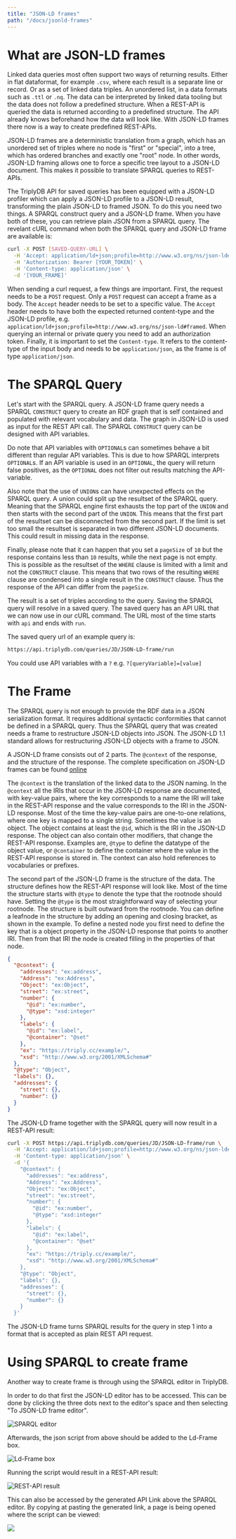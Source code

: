 ```yaml
---
title: "JSON-LD frames"
path: "/docs/jsonld-frames"
---
```


# What are JSON-LD frames

Linked data queries most often support two ways of returning results. Either in flat dataformat, for example `.csv`, where each result is a separate line or record. Or as a set of linked data triples. An unordered list, in a data formats such as `.ttl` or `.nq`. The data can be interpreted by linked data tooling but the data does not follow a predefined structure. When a REST-API is queried the data is returned according to a predefined structure. The API already knows beforehand how the data will look like. With JSON-LD frames there now is a way to create predefined REST-APIs.

JSON-LD frames are a deterministic translation from a graph, which has an unordered set of triples where no node is "first" or "special", into a tree, which has ordered branches and exactly one "root" node. In other words, JSON-LD framing allows one to force a specific tree layout to a JSON-LD document. This makes it possible to translate SPARQL queries to REST-APIs.

The TriplyDB API for saved queries has been equipped with a JSON-LD profiler which can apply a JSON-LD profile to a JSON-LD result, transforming the plain JSON-LD to framed JSON. To do this you need two things. A SPARQL construct query and a JSON-LD frame. When you have both of these, you can retrieve plain JSON from a SPARQL query. The revelant cURL command when both the SPARQL query and JSON-LD frame are available is:

```bash
curl -X POST [SAVED-QUERY-URL] \
  -H 'Accept: application/ld+json;profile=http://www.w3.org/ns/json-ld#framed' \
  -H 'Authorization: Bearer [YOUR_TOKEN]' \
  -H 'Content-type: application/json' \
  -d '[YOUR_FRAME]'
```

When sending a curl request, a few things are important. First, the request needs to be a `POST` request. Only a `POST` request can accept a frame as a body. The `Accept` header needs to be set to a specific value. The `Accept` header needs to have both the expected returned content-type and the JSON-LD profile, e.g. `application/ld+json;profile=http://www.w3.org/ns/json-ld#framed`. When querying an internal or private query you need to add an authorization token. Finally, it is important to set the `Content-type`. It refers to the content-type of the input body and needs to be `application/json`, as the frame is of type `application/json`.

# The SPARQL Query

Let's start with the SPARQL query. A JSON-LD frame query needs a SPARQL `CONSTRUCT` query to create an RDF graph that is self contained and populated with relevant vocabulary and data. The graph in JSON-LD is used as input for the REST API call. The SPARQL `CONSTRUCT` query can be designed with API variables.

Do note that API variables with `OPTIONAL`s can sometimes behave a bit different than regular API variables. This is due to how SPARQL interprets `OPTIONAL`s. If an API variable is used in an `OPTIONAL`, the query will return false positives, as the `OPTIONAL` does not filter out results matching the API-variable.

Also note that the use of `UNION`s can have unexpected effects on the SPARQL query. A union could split up the resultset of the SPARQL query. Meaning that the SPARQL engine first exhausts the top part of the `UNION` and then starts with the second part of the `UNION`. This means that the first part of the resultset can be disconnected from the second part. If the limit is set too small the resultset is separated in two different JSON-LD documents. This could result in missing data in the response.

Finally, please note that it can happen that you set a `pageSize` of `10` but the response contains less than `10` results, while the next page is not empty. This is possible as the resultset of the `WHERE` clause is limited with a limit and not the `CONSTRUCT` clause. This means that two rows of the resulting `WHERE` clause are condensed into a single result in the `CONSTRUCT` clause. Thus the response of the API can differ from the `pageSize`.

The result is a set of triples according to the query. Saving the SPARQL query will resolve in a saved query. The saved query has an API URL that we can now use in our cURL command. The URL most of the time starts with `api` and ends with `run`.

The saved query url of an example query is:

```bash
https://api.triplydb.com/queries/JD/JSON-LD-frame/run
```

You could use API variables with a `?` e.g. `?[queryVariable]=[value]`

# The Frame

The SPARQL query is not enough to provide the RDF data in a JSON serialization format. It requires additional syntactic conformities that cannot be defined in a SPARQL query. Thus the SPARQL query that was created needs a frame to restructure JSON-LD objects into JSON. The JSON-LD 1.1 standard allows for restructuring JSON-LD objects with a frame to JSON.

A JSON-LD frame consists out of 2 parts. The `@context` of the response, and the structure of the response. The complete specification on JSON-LD frames can be found [online](https://w3c.github.io/json-ld-framing/)

The `@context` is the translation of the linked data to the JSON naming. In the `@context` all the IRIs that occur in the JSON-LD response are documented, with key-value pairs, where the key corresponds to a name the IRI will take in the REST-API response and the value corresponds to the IRI in the JSON-LD response. Most of the time the key-value pairs are one-to-one relations, where one key is mapped to a single string. Sometimes the value is an object. The object contains at least the `@id`, which is the IRI in the JSON-LD response. The object can also contain other modifiers, that change the REST-API response. Examples are, `@type` to define the datatype of the object value, or `@container` to define the container where the value in the REST-API response is stored in. The context can also hold references to vocabularies or prefixes.

The second part of the JSON-LD frame is the structure of the data. The structure defines how the REST-API response will look like. Most of the time the structure starts with `@type` to denote the type that the rootnode should have. Setting the `@type` is the most straightforward way of selecting your rootnode. The structure is built outward from the rootnode. You can define a leafnode in the structure by adding an opening and closing bracket, as shown in the example. To define a nested node you first need to define the key that is a object property in the JSON-LD response that points to another IRI. Then from that IRI the node is created filling in the properties of that node.

```json
{
  "@context": {
    "addresses": "ex:address",
    "Address": "ex:Address",
    "Object": "ex:Object",
    "street": "ex:street",
    "number": {
      "@id": "ex:number",
      "@type": "xsd:integer"
    },
    "labels": {
      "@id": "ex:label",
      "@container": "@set"
    },
    "ex": "https://triply.cc/example/",
    "xsd": "http://www.w3.org/2001/XMLSchema#"
  },
  "@type": "Object",
  "labels": {},
  "addresses": {
    "street": {},
    "number": {}
  }
}
```

The JSON-LD frame together with the SPARQL query will now result in a REST-API result:

```bash
curl -X POST https://api.triplydb.com/queries/JD/JSON-LD-frame/run \
  -H 'Accept: application/ld+json;profile=http://www.w3.org/ns/json-ld#framed' \
  -H 'Content-type: application/json' \
  -d '{
    "@context": {
      "addresses": "ex:address",
      "Address": "ex:Address",
      "Object": "ex:Object",
      "street": "ex:street",
      "number": {
        "@id": "ex:number",
        "@type": "xsd:integer"
      },
      "labels": {
        "@id": "ex:label",
        "@container": "@set"
      },
      "ex": "https://triply.cc/example/",
      "xsd": "http://www.w3.org/2001/XMLSchema#"
    },
    "@type": "Object",
    "labels": {},
    "addresses": {
      "street": {},
      "number": {}
    }
  }'
```

The JSON-LD frame turns SPARQL results for the query in step 1 into a format that is accepted as plain REST API request.


# Using SPARQL to create frame

Another way to create frame is through using the SPARQL editor in TriplyDB. 

In order to do that first the JSON-LD editor has to be accessed. This can be done by clicking the three dots next to the editor's space and then selecting "To JSON-LD frame editor".

![SPARQL editor](json-ld-navigator.png)

Afterwards, the json script from above should be added to the Ld-Frame box.

![Ld-Frame box](json-ld-script.png)


Running the script would result in a REST-API result: 

![REST-API result](json-ld-result.png)

This can also be accessed by the generated API Link above the SPARQL editor. 
By copying at pasting the generated link, a page is being opened where the script can be viewed:

![](json-ld-in-api.png)


